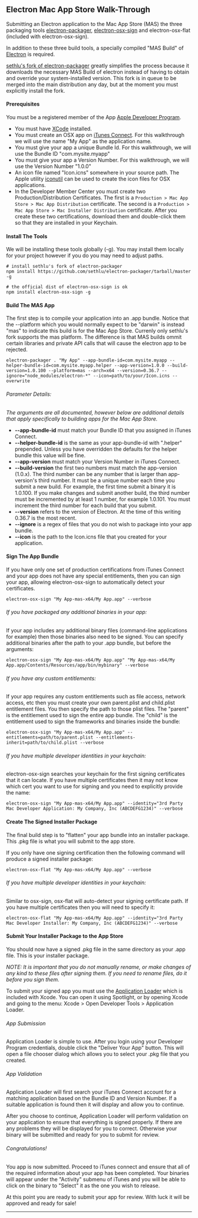 ## Electron Mac App Store Walk-Through

Submitting an Electron application to the Mac App Store (MAS) the three packaging tools [electron-packager](https://github.com/maxogden/electron-packager), [electron-osx-sign](https://github.com/sethlu/electron-osx-sign) and electron-osx-flat (included with electron-osx-sign).

In addition to these three build tools, a specially compiled "MAS Build" of [Electron](https://github.com/atom/electron/releases) is required.

[sethlu's fork of electron-packager](https://github.com/sethlu/electron-packager) greatly simplifies the process because it downloads the necessary MAS Build of electron instead of having to obtain and override your system-installed version. This fork is in queue to be merged into the main distribution any day, but at the moment you must explicitly install the fork.

#### Prerequisites

You must be a registered member of the App [Apple Developer Program](https://developer.apple.com/).

* You must have [XCode](https://developer.apple.com/xcode/) installed.
* You must create an OSX app on [iTunes Connect](https://itunesconnect.apple.com). For this walkthrough we will use the name "My App" as the application name.
* You must give your app a unique Bundle Id. For this walkthrough, we will use the Bundle ID "com.mysite.myapp"
* You must give your app a Version Number. For this walkthrough, we will use the Version Number "1.0.0"
* An icon file named "Icon.icns" somewhere in your source path. The Apple utility [iconutil](https://developer.apple.com/library/mac/documentation/GraphicsAnimation/Conceptual/HighResolutionOSX/Optimizing/Optimizing.html) can be used to create the icon files for OSX applications.
* In the Developer Member Center you must create two Production/Distribution Certificates. The first is a `Production > Mac App Store > Mac App Distribution` certificate. The second is a `Production > Mac App Store > Mac Installer Distribution` certificate. After you create these two certifications, download them and double-click them so that they are installed in your Keychain.

#### Install The Tools

We will be installing these tools globally (-g). You may install them locally for your project however if you do you may need to adjust paths.

```
# install sethlu's fork of electron-packager 
npm install https://github.com/sethlu/electron-packager/tarball/master -g

# the official dist of electron-osx-sign is ok
npm install electron-osx-sign -g
```

#### Build The MAS App

The first step is to compile your application into an .app bundle. Notice that the --platform which you would normally expect to be "darwin" is instead "mas" to indicate this build is for the Mac App Store. Currenly only sethlu's fork supports the mas platform. The difference is that MAS builds ommit certain libraries and private API calls that will cause the electron app to be rejected.

```
electron-packager . "My App" --app-bundle-id=com.mysite.myapp --helper-bundle-id=com.mysite.myapp.helper --app-version=1.0.0 --build-version=1.0.100 --platform=mas --arch=x64 --version=0.36.7 --ignore="node_modules/electron-*" --icon=path/to/your/Icon.icns --overwrite
```

###### Parameter Details:

*The arguments are all documented, however below are additional details that apply specifically to building apps for the Mac App Store.*

* **--app-bundle-id** must match your Bundle ID that you assigned in iTunes Connect.
* **--helper-bundle-id** is the same as your app-bundle-id with ".helper" prepended. Unless you have overridden the defaults for the helper bundle this value will be fine.
* **--app-version** must match your Version Number in iTunes Connect.
* **--build-version** the first two numbers must match the app-version (1.0.x). The third number can be any number that is larger than app-version's third number. It must be a unique number each time you submit a new build. For example, the first time submit a binary it is 1.0.100. If you make changes and submit another build, the third number must be incremented by at least 1 number, for example 1.0.101. You must increment the third number for each build that you submit.
* **--version** refers to the version of Electron. At the time of this writing 0.36.7 is the most recent.
* **--ignore** is a regex of files that you do not wish to package into your app bundle.
* **--icon** is the path to the Icon.icns file that you created for your application.

#### Sign The App Bundle

If you have only one set of production certifications from iTunes Connect and your app does not have any special entitlements, then you can sign your app, allowing electron-osx-sign to automatically detect your certificates.

```
electron-osx-sign "My App-mas-x64/My App.app" --verbose
```

###### If you have packaged any additional binaries in your app:

If your app includes any additional binary files (command-line applications for example) then those binaries also need to be signed. You can specify additional binaries after the path to your .app bundle, but before the arguments:

```
electron-osx-sign "My App-mas-x64/My App.app" "My App-mas-x64/My App.app/Contents/Resources/app/bin/mybinary" --verbose
```

###### If you have any custom entitlements:

If your app requires any custom entitlements such as file access, network access, etc then you must create your own parent.plist and child.plist entitlement files. You then specify the path to those plist files. The "parent" is the entitlement used to sign the entire app bundle. The "child" is the entitlement used to sign the frameworks and binaries inside the bundle:

```
electron-osx-sign "My App-mas-x64/My App.app" --entitlements=path/to/parent.plist --entitlements-inherit=path/to/child.plist --verbose
```

###### If you have multiple developer identities in your keychain:

electron-osx-sign searches your keychain for the first signing certificates that it can locate. If you have multiple certificates then it may not know which cert you want to use for signing and you need to explicitly provide the name:

```
electron-osx-sign "My App-mas-x64/My App.app" --identity="3rd Party Mac Developer Application: My Company, Inc (ABCDEFG1234)" --verbose
```

#### Create The Signed Installer Package

The final build step is to "flatten" your app bundle into an installer package. This .pkg file is what you will submit to the app store.

If you only have one signing certification then the following command will produce a signed installer package:

```
electron-osx-flat "My App-mas-x64/My App.app" --verbose
```

###### If you have multiple developer identities in your keychain:

Similar to osx-sign, osx-flat will auto-detect your signing certificate path. If you have multiple certificates then you will need to specify it:

```
electron-osx-flat "My App-mas-x64/My App.app" --identity="3rd Party Mac Developer Installer: My Company, Inc (ABCDEFG1234)" --verbose
```

#### Submit Your Installer Package to the App Store

You should now have a signed .pkg file in the same directory as your .app file. This is your installer package.

*NOTE: It is important that you do not manually rename, or make changes of any kind to these files after signing them. If you need to rename files, do it before you sign them.*

To submit your signed app you must use the [Application Loader](https://developer.apple.com/library/ios/documentation/LanguagesUtilities/Conceptual/iTunesConnect_Guide/Chapters/UploadingBinariesforanApp.html) which is included with Xcode. You can open it using Spotlight, or by opening Xcode and going to the menu: Xcode > Open Developer Tools > Application Loader.

###### App Submission

Application Loader is simple to use. After you login using your Developer Program credentials, double click the "Deliver Your App" button. This will open a file chooser dialog which allows you to select your .pkg file that you created.

###### App Validation

Application Loader will first search your iTunes Connect account for a matching application based on the Bundle ID and Version Number. If a suitable application is found then it will display and allow you to continue.

After you choose to continue, Application Loader will perform validation on your application to ensure that everything is signed properly. If there are any problems they will be displayed for you to correct. Otherwise your binary will be submitted and ready for you to submit for review.

###### Congratulations!

You app is now submitted. Proceed to iTunes connect and ensure that all of the required information about your app has been completed. Your binaries will appear under the "Activity" submenu of iTunes and you will be able to click on the binary to "Select" it as the one you wish to release.

At this point you are ready to submit your app for review. With luck it will be approved and ready for sale!

- - -